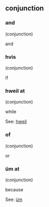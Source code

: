 ## conjunction

### and

(conjunction) 

and


### hvis

(conjunction) 

if


### hweil at

(conjunction) 

while

See: [hweil](#hweil)

### of

(conjunction) 

or


### üm at

(conjunction) 

because

See: [üm](#üm)

